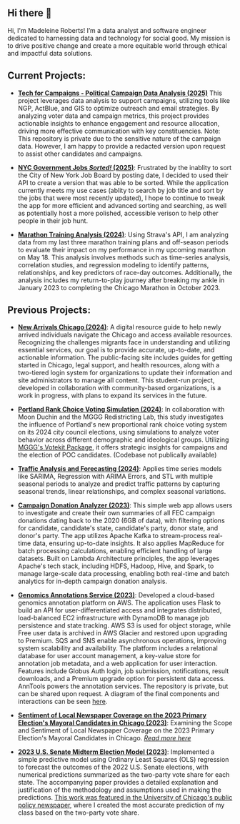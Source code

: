 ## Hi there 👋

Hi, I'm Madeleine Roberts! I’m a data analyst and software engineer dedicated to harnessing data and technology for social good. My mission is to drive positive change and create a more equitable world through ethical and impactful data solutions.

## Current Projects:  
- **[Tech for Campaigns - Political Campaign Data Analysis (2025)](https://github.com/MadeleineKRoberts/JoeTateVoterFileWork)**
This project leverages data analysis to support campaigns, utilizing tools like NGP, ActBlue, and GIS to optimize outreach and email strategies. By analyzing voter data and campaign metrics, this project provides actionable insights to enhance engagement and resource allocation, driving more effective communication with key constituencies. Note: This repository is private due to the sensitive nature of the campaign data. However, I am happy to provide a redacted version upon request to assist other candidates and campaigns.

- **[NYC Government Jobs _Sorted!_ (2025)](https://github.com/MadeleineKRoberts/nyc_gov_jobs_sorted)**: Frustrated by the inablity to sort the City of New York Job Board by posting date, I decided to used their API to create a version that was able to be sorted. While the application currently meets my use cases (ablity to search by job title and sort by the jobs that were most recently updated), I hope to continue to tweak the app for more efficient and advanced sorting and searching, as well as potentially host a more polished, accessible verison to help other people in their job hunt.
  
- **[Marathon Training Analysis (2024)](https://github.com/MadeleineKRoberts/marathon_training_analysis)**: Using Strava's API, I am analyzing data from my last three marathon training plans and off-season periods to evaluate their impact on my performance in my upcoming marathon on May 18. This analysis involves methods such as time-series analysis, correlation studies, and regression modeling to identify patterns, relationships, and key predictors of race-day outcomes. Additionally, the analysis includes my return-to-play journey after breaking my ankle in January 2023 to completing the Chicago Marathon in October 2023.

## Previous Projects:
- **[New Arrivals Chicago (2024)](https://github.com/uchicago-capp-30320/new-arrivals-chi)**: A digital resource guide to help newly arrived individuals navigate the Chicago and access available resources. Recognizing the challenges migrants face in understanding and utilizing essential services, our goal is to provide accurate, up-to-date, and actionable information. The public-facing site includes guides for getting started in Chicago, legal support, and health resources, along with a two-tiered login system for organizations to update their information and site administrators to manage all content. This student-run project, developed in collaboration with community-based organizations, is a work in progress, with plans to expand its services in the future.

- **[Portland Rank Choice Voting Simulation (2024)](https://github.com/MadeleineKRoberts/Portland-RCV)**: In collaboration with Moon Duchin and the MGGG Redistricting Lab, this study investigates the influence of Portland's new proportional rank choice voting system on its 2024 city council elections, using simulations to analyze voter behavior across different demographic and ideological groups. Utilizing [MGGG's Votekit Package](https://github.com/mggg/VoteKit), it offers strategic insights for campaigns and the election of POC candidates. (Codebase not publically available) 

- **[Traffic Analysis and Forecasting (2024)](https://github.com/MadeleineKRoberts/traffic_time_series)**: Applies time series models like SARIMA, Regression with ARIMA Errors, and STL with multiple seasonal periods to analyze and predict traffic patterns by capturing seasonal trends, linear relationships, and complex seasonal variations.

- **[Campaign Donation Analyzer (2023)](https://github.com/MadeleineKRoberts/FEC_Big_Data_Analysis)**: This simple web app allows users to investigate and create their own summaries of all FEC campaign donations dating back to the 2020 (6GB of data), with filtering options for candidate, candidate's state, candidate's party, donor state, and donor's party. The app utilizes Apache Kafka to stream-process real-time data, ensuring up-to-date insights. It also applies MapReduce for batch processing calculations, enabling efficient handling of large datasets. Built on Lambda Architecture principles, the app leverages Apache's tech stack, including HDFS, Hadoop, Hive, and Spark, to manage large-scale data processing, enabling both real-time and batch analytics for in-depth campaign donation analysis.
  
- **[Genomics Annotations Service (2023)](https://github.com/MadeleineKRoberts/cloud_based_application)**: Developed a cloud-based genomics annotation platform on AWS. The application uses Flask to build an API for user-differentiated access and integrates distributed, load-balanced EC2 infrastructure with DynamoDB to manage job persistence and state tracking. AWS S3 is used for object storage, while Free user data is archived in AWS Glacier and restored upon upgrading to Premium. SQS and SNS enable asynchronous operations, improving system scalability and availability. The platform includes a relational database for user account management, a key-value store for annotation job metadata, and a web application for user interaction. Features include Globus Auth login, job submission, notifications, result downloads, and a Premium upgrade option for persistent data access. AnnTools powers the annotation services. The repository is private, but can be shared upon request. A diagram of the final components and interactions can be seen [here](https://github.com/MadeleineKRoberts/madeleinekroberts/blob/main/references/GAS_diagram.png).

- **[Sentiment of Local Newspaper Coverage on the 2023 Primary Election's Mayoral Candidates in Chicago (2023)](https://github.com/uchicago-mscapp-projects/databased_project)**: Examining the Scope and Sentiment of Local Newspaper Coverage on the 2023 Primary Election's Mayoral Candidates in Chicago. [*Read more here*](https://github.com/uchicago-mscapp-projects/databased_project/blob/ec9233f17a1cf63b676e113b3484415c2df6aad5/proj-paper.pdf)

- **[2023 U.S. Senate Midterm Election Model (2023)](https://github.com/MadeleineKRoberts/2022_midterms_senate_prediction)**: Implemented a simple predictive model using Ordinary Least Squares (OLS) regression to forecast the outcomes of the 2022 U.S. Senate elections, with numerical predictions summarized as the two-party vote share for each state. The accompanying paper provides a detailed explanation and justification of the methodology and assumptions used in making the predictions. [This work was featured in the University of Chicago's public policy newspaper](https://harris.uchicago.edu/news-events/news/prognosticators-harris-class-attempts-predict-2022-midterm-election-results), where I created the most accurate prediction of my class based on the two-party vote share.
